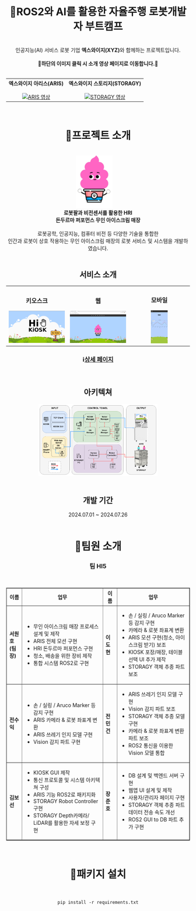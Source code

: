 <div align="center">
  
  <br>
  <h1>🍦ROS2와 AI를 활용한 자율주행 로봇개발자 부트캠프</h1>
  <br>
  인공지능(AI) 서비스 로봇 기업 <b>엑스와이지(XYZ)</b>와 함께하는 프로젝트입니다.
  <br>
  <br>
  <b>📢하단의 이미지 클릭 시 소개 영상 페이지로 이동합니다.📢</b>
  <br>
  <br>
  <table>
    <tr>
      <td align="center">
        <b>엑스와이지 아리스(ARIS)</b>
        <br>
        <a href="https://www.youtube.com/watch?v=6-jCuQJ1Vt0">
          <br>
          <img src="https://img.youtube.com/vi/6-jCuQJ1Vt0/0.jpg" width="300px" alt="ARIS 영상">
        </a>
      </td>
      <td align="center">
        <b>엑스와이지 스토리지(STORAGY)</b>
        <br>
        <a href="https://www.youtube.com/watch?v=-kP9PBeYSiY">
          <br>
          <img src="https://img.youtube.com/vi/-kP9PBeYSiY/0.jpg" width="300px" alt="STORAGY 영상">
        </a>
      </td>
    </tr>
  </table>
  <br>
  
  <h1>📃프로젝트 소개</h1>
  <br>
  <img src="../images/character_1.png" alt="키오스크 홈" style="display:inline-block; width:20%; margin-right:20px;"/><br>
  <b>로봇팔과 비전센서를 활용한 HRI</b><br>
  <b>돈두르마 퍼포먼스 무인 아이스크림 매장</b><br>
  <br>
  로봇공학, 인공지능, 컴퓨터 비전 등 다양한 기술을 통합한<br>
  인간과 로봇이 상호 작용하는 무인 아이스크림 매장의 로봇 서비스 및 시스템을 개발하였습니다.
  <br>
  <br>
  <h2>서비스 소개</h2>
  
  <table>
    <tr>
      <td align="center" width="33%">
        <h3>키오스크</h3>
        <img src="../images/kiosk_1.png" alt="키오스크 홈" width="100%">
      </td>
      <td align="center" width="33%">
        <h3>웹</h3>
        <img src="../images/web_home.png" alt="웹 홈" width="100%">
      </td>
      <td align="center" width="33%">
        <h3>모바일</h3>
        <img src="../images/mobile_sales.jpg" alt="모바일 매출" width="30%">
      </td>
    </tr>
  </table>

  <h3>ℹ️<a href="https://jangjh0201.notion.site/ROS2-AI-6e0de862f7164ba5b335b412cb71f36f?pvs=4"title="ROS2와 AI를 활용한 자율주행 로봇개발자 부트캠프">상세 페이지</a></h3>
  
  <br>
  <h2>아키텍쳐</h2>
  <img src="../images/hi5_architecture.png" alt="시스템 아키텍쳐" style="display:inline-block; width:65%;"/>
  <br>
  
  <br>
  <h2>개발 기간</h2>
  2024.07.01 ~ 2024.07.26
  <br>
  
  <br>
  <h1>🙍팀원 소개</h1>
  <h3>팀 HI5</h3>
  <br>

  <table border="1" cellspacing="0" cellpadding="10">
    <tr>
      <th>이름</th>
      <th>업무</th>
      <th>이름</th>
      <th>업무</th>
    </tr>
    <tr>
      <td><strong>서원호<br>(팀장)</strong></td>
      <td>
        <ul>
          <li>무인 아이스크림 매장 프로세스 설계 및 제작</li>
          <li>ARIS 전체 모션 구현</li>
          <li>HRI 돈두르마 퍼포먼스 구현</li>
          <li>청소, 배송을 위한 장비 제작</li>
          <li>통합 시스템 ROS2로 구현</li>
        </ul>
      </td>
      <td><strong>이도현</strong></td>
      <td>
        <ul>
          <li>손 / 실링 / Aruco Marker 등 감지 구현</li>
          <li>카메라 & 로봇 좌표계 변환</li>
          <li>ARIS 모션 구현(청소, 아이스크림 받기) 보조</li>
          <li>KIOSK 포장/매장, 테이블 선택 UI 추가 제작</li>
          <li>STORAGY 객체 추종 파트 보조</li>
        </ul>        
      </td>
    </tr>
    <tr>
      <td><strong>전수익</strong></td>
      <td>
        <ul>
          <li>손 / 실링 / Aruco Marker 등 감지 구현</li>
          <li>ARIS 카메라 & 로봇 좌표계 변환</li>
          <li>ARIS 쓰레기 인지 모델 구현</li>
          <li>Vision 감지 파트 구현</li>
        </ul>
      </td>
      <td><strong>전민건</strong></td>
      <td>
        <ul>
          <li>ARIS 쓰레기 인지 모델 구현</li>
          <li>Vision 감지 파트 보조</li>
          <li>STORAGY 객체 추종 모델 구현</li>
          <li>카메라 & 로봇 좌표계 변환 파트 보조</li>
          <li>ROS2 통신을 이용한 Vision 모델 통합</li>
        </ul>        
      </td>
    </tr>
    <tr>
      <td><strong>김보선</strong></td>
      <td>
        <ul>
          <li>KIOSK GUI 제작</li>
          <li>통신 프로토콜 및 시스템 아키텍쳐 구성</li>
          <li>ARIS 기능 ROS2로 패키지화</li>
          <li>STORAGY Robot Controller 구현</li>
          <li>STORAGY Depth카메라/ LiDAR를 활용한 자세 보정 구현</li>
        </ul>
      </td>
      <td><strong>장준호</strong></td>
      <td>
        <ul>
          <li>DB 설계 및 백엔드 서버 구현</li>
          <li>웹앱 UI 설계 및 제작</li>
          <li>사용자/관리자 페이지 구현</li>
          <li>STORAGY 객체 추종 파트 데이터 전송 속도 개선</li>
          <li>ROS2 GUI to DB 파트 추가 구현</li>
        </ul>        
      </td>
    </tr>
  </table>
  
  <br>
  <h1>🔨패키지 설치</h1>
  <br>
  
  ```
  pip install -r requirements.txt
  ```

<div>
